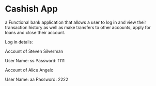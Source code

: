 # Cashish App

a Functional bank application that allows a user to log in and view their transaction history as well as make transfers to other accounts, apply for loans and close their account.

Log in details:

Account of Steven Silverman

User Name: ss
Password: 1111

Account of Alice Angelo

User Name: aa
Password: 2222
